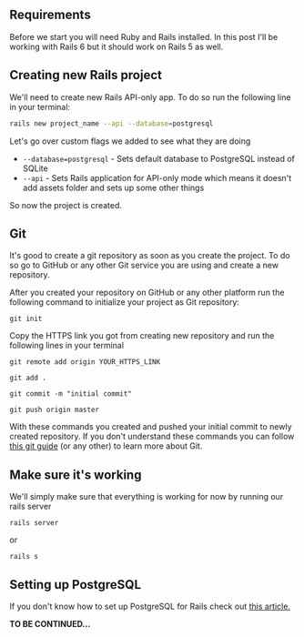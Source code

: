 ## Requirements
Before we start you will need Ruby and Rails installed. In this post I'll be working with Rails 6 but it should work on Rails 5 as well. 

## Creating new Rails project

We'll need to create new Rails API-only app. To do so run the following line in your terminal:

```bash
rails new project_name --api --database=postgresql
```
Let's go over custom flags we added to see what they are doing
- `--database=postgresql` - Sets default database to PostgreSQL instead of SQLite
- `--api` - Sets Rails application for API-only mode which means it doesn't add assets folder and sets up some other things

So now the project is created.

## Git
It's good to create a git repository as soon as you create the project. To do so go to GitHub or any other Git service you are using and create a new repository. 

After you created your repository on GitHub or any other platform run the following command to initialize your project as Git repository:

```
git init
```

Copy the HTTPS link you got from creating new repository and run the following lines in your terminal

```
git remote add origin YOUR_HTTPS_LINK

git add .

git commit -m "initial commit"

git push origin master
```

With these commands you created and pushed your initial commit to newly created repository. If you don't understand these commands you can follow [this git guide](https://www.tutorialspoint.com/git/index.htm) (or any other) to learn more about Git.

## Make sure it's working

We'll simply make sure that everything is working for now by running our rails server

```
rails server
```
or

```
rails s
```

## Setting up PostgreSQL

If you don't know how to set up PostgreSQL for Rails check out [this article.](https://www.lukapavicic.com/handbook/setting-up-postgresql-for-rails)

**TO BE CONTINUED...**